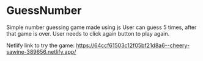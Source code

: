 # GuessNumber
Simple number guessing game made using js
User can guess 5 times, after that game is over. User needs to click again button to play again.

Netlify link to try the game: https://64ccf61503c12f05bf21d8a6--cheery-sawine-389656.netlify.app/
